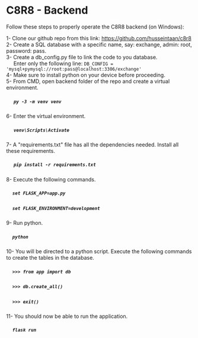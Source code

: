 # C8R8 - Backend

Follow these steps to properly operate the C8R8 backend (on Windows):

1- Clone our github repo from this link: https://github.com/husseintaan/c8r8 \
2- Create a SQL database with a specific name, say: exchange, admin: root, password: pass.\
3- Create a db_config.py file to link the code to you database.\
&nbsp;&nbsp;&nbsp;&nbsp;&nbsp;Enter only the following line: `DB_CONFIG = 'mysql+pymysql://root:pass@localhost:3306/exchange'` \
4- Make sure to install python on your device before proceeding.\
5- From CMD, open backend folder of the repo and create a virtual environment.
##### &nbsp;&nbsp;&nbsp;&nbsp;&nbsp; `py -3 -m venv venv`
6- Enter the virtual environment.
##### &nbsp;&nbsp;&nbsp;&nbsp;&nbsp; `venv\Scripts\Activate` 
7- A "requirements.txt" file has all the dependencies needed. Install all these requirements.
##### &nbsp;&nbsp;&nbsp;&nbsp;&nbsp; `pip install -r requirements.txt` 
8- Execute the following commands.
##### &nbsp;&nbsp;&nbsp;&nbsp;&nbsp;`set FLASK_APP=app.py` 
##### &nbsp;&nbsp;&nbsp;&nbsp;&nbsp;`set FLASK_ENVIRONMENT=development` 
9- Run python.
##### &nbsp;&nbsp;&nbsp;&nbsp;&nbsp;`python`
10- You will be directed to a python script. Execute the following commands to create the tables in the database.
##### &nbsp;&nbsp;&nbsp;&nbsp;&nbsp;`>>> from app import db`
##### &nbsp;&nbsp;&nbsp;&nbsp;&nbsp;`>>> db.create_all()`
##### &nbsp;&nbsp;&nbsp;&nbsp;&nbsp;`>>> exit()`
11- You should now be able to run the application.
##### &nbsp;&nbsp;&nbsp;&nbsp;&nbsp;`flask run`
